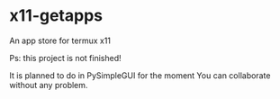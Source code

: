 # x11-getapps
An app store for termux x11

Ps: this project is not finished! 

It is planned to do in PySimpleGUI for the moment
You can collaborate without any problem.

